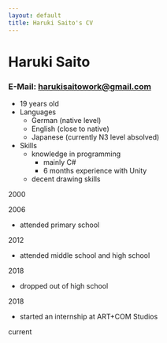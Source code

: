 ```yaml
---
layout: default
title: Haruki Saito's CV
---
```


# Haruki Saito

### E-Mail: harukisaitowork@gmail.com

* 19 years old
* Languages
    * German (native level)
    * English (close to native)
    * Japanese (currently N3 level absolved)
* Skills
    * knowledge in programming
        * mainly C#
        * 6 months experience with Unity
    * decent drawing skills

2000

2006
* attended primary school

2012
* attended middle school and high school

2018
* dropped out of high school

2018
* started an internship at ART+COM Studios

current